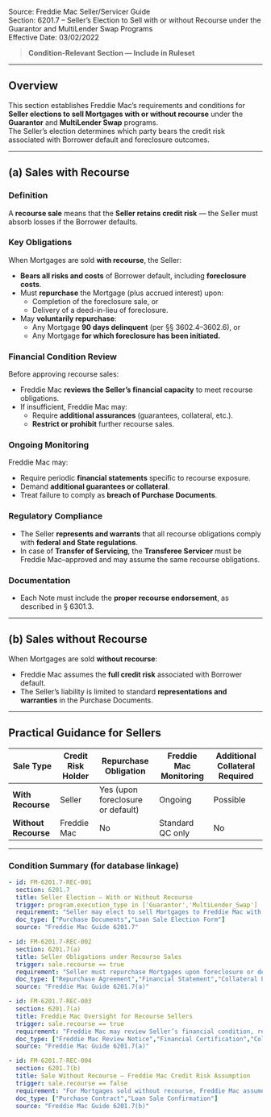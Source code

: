 Source: Freddie Mac Seller/Servicer Guide  
Section: 6201.7 – Seller’s Election to Sell with or without Recourse under the Guarantor and MultiLender Swap Programs  
Effective Date: 03/02/2022  

> **Condition-Relevant Section — Include in Ruleset**

---

## Overview
This section establishes Freddie Mac’s requirements and conditions for **Seller elections to sell Mortgages with or without recourse** under the **Guarantor** and **MultiLender Swap** programs.  
The Seller’s election determines which party bears the credit risk associated with Borrower default and foreclosure outcomes.

---

## (a) Sales **with Recourse**

### Definition  
A **recourse sale** means that the **Seller retains credit risk** — the Seller must absorb losses if the Borrower defaults.  

### Key Obligations  
When Mortgages are sold **with recourse**, the Seller:
- **Bears all risks and costs** of Borrower default, including **foreclosure costs**.  
- Must **repurchase** the Mortgage (plus accrued interest) upon:
  - Completion of the foreclosure sale, or  
  - Delivery of a deed-in-lieu of foreclosure.  
- May **voluntarily repurchase**:
  - Any Mortgage **90 days delinquent** (per §§ 3602.4–3602.6), or  
  - Any Mortgage **for which foreclosure has been initiated.**

### Financial Condition Review  
Before approving recourse sales:
- Freddie Mac **reviews the Seller’s financial capacity** to meet recourse obligations.  
- If insufficient, Freddie Mac may:
  - Require **additional assurances** (guarantees, collateral, etc.).  
  - **Restrict or prohibit** further recourse sales.

### Ongoing Monitoring  
Freddie Mac may:
- Require periodic **financial statements** specific to recourse exposure.  
- Demand **additional guarantees or collateral**.  
- Treat failure to comply as **breach of Purchase Documents**.

### Regulatory Compliance  
- The Seller **represents and warrants** that all recourse obligations comply with **federal and State regulations**.  
- In case of **Transfer of Servicing**, the **Transferee Servicer** must be Freddie Mac–approved and may assume the same recourse obligations.

### Documentation  
- Each Note must include the **proper recourse endorsement**, as described in § 6301.3.

---

## (b) Sales **without Recourse**

When Mortgages are sold **without recourse**:
- Freddie Mac assumes the **full credit risk** associated with Borrower default.  
- The Seller’s liability is limited to standard **representations and warranties** in the Purchase Documents.

---

## Practical Guidance for Sellers
| Sale Type | Credit Risk Holder | Repurchase Obligation | Freddie Mac Monitoring | Additional Collateral Required |
|------------|--------------------|------------------------|------------------------|--------------------------------|
| **With Recourse** | Seller | Yes (upon foreclosure or default) | Ongoing | Possible |
| **Without Recourse** | Freddie Mac | No | Standard QC only | No |

---

### Condition Summary (for database linkage)
```yaml
- id: FM-6201.7-REC-001
  section: 6201.7
  title: Seller Election – With or Without Recourse
  trigger: program.execution_type in ['Guarantor','MultiLender_Swap']
  requirement: "Seller may elect to sell Mortgages to Freddie Mac with or without recourse, as established in the Purchase Documents."
  doc_type: ["Purchase Documents","Loan Sale Election Form"]
  source: "Freddie Mac Guide 6201.7"

- id: FM-6201.7-REC-002
  section: 6201.7(a)
  title: Seller Obligations under Recourse Sales
  trigger: sale.recourse == true
  requirement: "Seller must repurchase Mortgages upon foreclosure or deed-in-lieu, bears all costs of default, and maintain financial capacity to fulfill recourse obligations."
  doc_type: ["Repurchase Agreement","Financial Statement","Collateral Pledge"]
  source: "Freddie Mac Guide 6201.7(a)"

- id: FM-6201.7-REC-003
  section: 6201.7(a)
  title: Freddie Mac Oversight for Recourse Sellers
  trigger: sale.recourse == true
  requirement: "Freddie Mac may review Seller’s financial condition, require guarantees or collateral, and limit further recourse sales based on credit capacity."
  doc_type: ["Freddie Mac Review Notice","Financial Certification","Collateral Agreement"]
  source: "Freddie Mac Guide 6201.7(a)"

- id: FM-6201.7-REC-004
  section: 6201.7(b)
  title: Sale Without Recourse – Freddie Mac Credit Risk Assumption
  trigger: sale.recourse == false
  requirement: "For Mortgages sold without recourse, Freddie Mac assumes credit risk for Borrower default, subject to standard representations and warranties."
  doc_type: ["Purchase Contract","Loan Sale Confirmation"]
  source: "Freddie Mac Guide 6201.7(b)"
